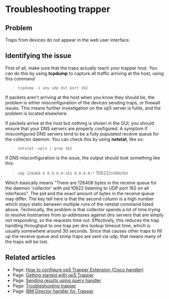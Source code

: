 # Troubleshooting trapper

## Problem

Traps from devices do not appear in the web user interface.

## Identifying the issue

First of all, make sure that the traps actually reach your trapper host. You can do this by using **tcpdump** to capture all traffic arriving at the host, using this command

> `tcpdump -i any udp dst port 162`

If packets aren't arriving at the host when you know they should be, the problem is either misconfiguration of the devices sending traps, or firewall issues. This means further investigation on the op5 server is futile, and the problem is located elsewhere.

If packets arrive at the host but nothing is shown in the GUI, you should ensure that your DNS servers are properly configured. A symptom if misconfigured DNS servers tend to be a fully populated receive queue for the collector daemon. You can check this by using **netstat**, like so:

> `netstat -upln | grep 162`

If DNS misconfiguration is the issue, the output should look something like this:

> `udp 126408 0 0.0.0.0:162 0.0.0.0:*` 10622/collector

Which basically means "There are 126408 bytes in the receive queue for the daemon 'collector' with pid 10622 listening to UDP port 162 on all interfaces". The pid and the exact amount of bytes in the receive queue may differ. The key tell here is that the second column is a high number which stays static between multiple runs of the netstat command listed above. Technically, the problem is that collector spends a lot of time trying to resolve hostnames from ip-addresses against dns servers that are simply not responding, so the requests time out. Effectively, this reduces the trap handling throughput to one trap per dns lookup timeout time, which is usually somewhere around 30 seconds. Since that causes other traps to fill up the receive queue and snmp traps are sent via udp, that means many of the traps will be lost.

## Related articles

-   Page:
    [How to configure op5 Trapper Extension (Cisco handler)](../HOWTOs/How_to_configure_op5_Trapper_Extension_Cisco_handler_)
-   Page:
    [Getting started with op5 Trapper](/display/HOWTOs/Getting+started+with+op5+Trapper)
-   Page:
    [Sending results using query handler](/display/HOWTOs/Sending+results+using+query+handler)
-   Page:
    [Troubleshooting trapper](/display/HOWTOs/Troubleshooting+trapper)
-   Page:
    [IBM Director handler for Trapper](/display/HOWTOs/IBM+Director+handler+for+Trapper)

